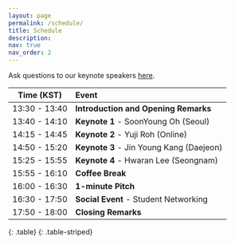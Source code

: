 ```yaml
---
layout: page
permalink: /schedule/
title: Schedule
description:
nav: true
nav_order: 2
---
```


Ask questions to our keynote speakers  <a href="https://app.sli.do/event/ri3qhtdkEB3WPQJ9sa5L8V">here</a>.
    

| **Time (KST)** | **Event** |
| :------:   | :------- |
| 13:30 - 13:40 | **Introduction and Opening Remarks** |
| 13:40 - 14:10 | **Keynote 1** - SoonYoung Oh (Seoul)|
| 14:15 - 14:45 | **Keynote 2** - Yuji Roh (Online)|
| 14:50 - 15:20 | **Keynote 3** - Jin Young Kang (Daejeon)|
| 15:25 - 15:55 | **Keynote 4** - Hwaran Lee (Seongnam)|
| 15:55 - 16:10 | **Coffee Break** |
| 16:00 - 16:30 | **1-minute Pitch** |
| 16:30 - 17:50 | **Social Event** - Student Networking |
| 17:50 - 18:00 | **Closing Remarks**|
{: .table}
{: .table-striped}